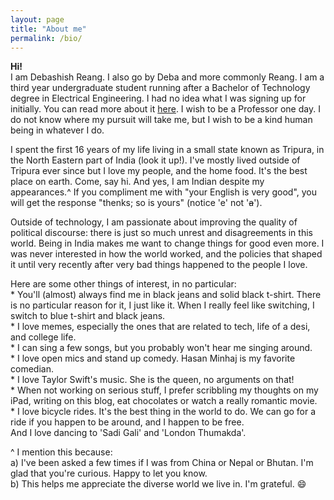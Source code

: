 ```yaml
---
layout: page
title: "About me"
permalink: /bio/
---
```

**Hi!**
<br>
I am Debashish Reang. I also go by Deba and more commonly Reang. I am a third year undergraduate student running after a Bachelor of Technology degree in Electrical Engineering. I had no idea what I was signing up for initially. You can read more about it [here](/2019/11/23/lookback/). I wish to be a Professor one day. I do not know where my pursuit will take me, but I wish to be a kind human being in whatever I do.

I spent the first 16 years of my life living in a small state known as Tripura, in the North Eastern part of India (look it up!). I've mostly lived outside of Tripura ever since but I love my people, and the home food. It's the best place on earth. Come, say hi. And yes, I am Indian despite my appearances.^ If you compliment me with "your English is very good", you will get the response "thenks; so is yours" (notice 'e' not '<s>a</s>').

Outside of technology, I am passionate about improving the quality of political discourse: there is just so much unrest and disagreements in this world. Being in India makes me want to change things for good even more. I was never interested in how the world worked, and the policies that shaped it until very recently after very bad things happened to the people I love.

Here are some other things of interest, in no particular:
<br>
\* You'll (almost) always find me in black jeans and solid black t-shirt. There is no particular reason for it, I just like it. When I really feel like switching, I switch to blue t-shirt and black jeans.
<br>
\* I love memes, especially the ones that are related to tech, life of a desi, and college life.
<br>
\* I can sing a few songs, but you probably won't hear me singing around.
<br>
\* I love open mics and stand up comedy. Hasan Minhaj is my favorite comedian.
<br>
\* I love Taylor Swift's music. She is the queen, no arguments on that!
<br>
\* When not working on serious stuff, I prefer scribbling my thoughts on my iPad, writing on this blog, eat chocolates or watch a really romantic movie.
<br>
\* I love bicycle rides. It's the best thing in the world to do. We can go for a ride if you happen to be around, and I happen to be free.
<br>
And I love dancing to 'Sadi Gali' and 'London Thumakda'.

^ I mention this because:
<br>
a) I've been asked a few times if I was from China or Nepal or Bhutan. I'm glad that you're curious. Happy to let you know.
<br>
b) This helps me appreciate the diverse world we live in. I'm grateful. :smile:
